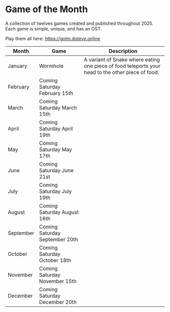 # Game of the Month

A collection of twelves games created and published throughout 2025. Each game is simple, unique, and has an OST.

Play them all here: https://gotm.doteye.online

| Month     | Game                           | Description                                                                                       |
|-----------|--------------------------------|---------------------------------------------------------------------------------------------------|
| January   | Wormhole                       | A variant of Snake where eating one piece of food teleports your head to the other piece of food. |
| February  | Coming Saturday February 15th  |                                                                                                   |
| March     | Coming Saturday March 15th     |                                                                                                   |
| April     | Coming Saturday April 19th     |                                                                                                   |
| May       | Coming Saturday May 17th       |                                                                                                   |
| June      | Coming Saturday June 21st      |                                                                                                   |
| July      | Coming Saturday July 19th      |                                                                                                   |
| August    | Coming Saturday August 16th    |                                                                                                   |
| September | Coming Saturday September 20th |                                                                                                   |
| October   | Coming Saturday October 18th   |                                                                                                   |
| November  | Coming Saturday November 15th  |                                                                                                   |
| December  | Coming Saturday December 20th  |                                                                                                   |
